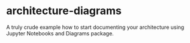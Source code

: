 # architecture-diagrams
A truly crude example how to start documenting your architecture using Jupyter Notebooks and Diagrams package.
